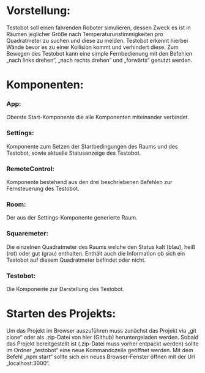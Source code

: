 # Vorstellung:
Testobot soll einen fahrenden Roboter simulieren, dessen Zweck es ist in Räumen jeglicher Größe nach Temperaturunstimmigkeiten pro Quadratmeter zu suchen und diese zu melden. Testobot erkennt hierbei Wände bevor es zu einer Kollision kommt und verhindert diese. Zum Bewegen des Testobot kann eine simple Fernbedienung mit den Befehlen „nach links drehen“, „nach rechts drehen“ und „forwärts“ genutzt werden.

# Komponenten:
### App:
Oberste Start-Komponente die alle Komponenten miteinander verbindet.

### Settings:
Komponente zum Setzen der Startbedingungen des Raums und des Testobot, sowie aktuelle Statusanzeige des Testobot.

### RemoteControl:
Komponente bestehend aus den drei beschriebenen Befehlen zur Fernsteuerung des Testobot.

### Room:
Der aus der Settings-Komponente generierte Raum.

### Squaremeter:
Die einzelnen Quadratmeter des Raums welche den Status kalt (blau), heiß (rot) oder gut (grau) enthalten. Enthält auch die Information ob sich ein Testobot auf diesem Quadratmeter befindet oder nicht.

### Testobot:
Die Komponente zur Darstellung des Testobot.

# Starten des Projekts:
Um das Projekt im Browser auszuführen muss zunächst das Projekt via „git clone“ oder als .zip-Datei von hier (Github) heruntergeladen werden. Sobald das Projekt bereitgestellt ist (.zip-Datei muss vorher entpackt werden) sollte im Ordner „testobot“ eine neue Kommandozeile geöffnet werden. Mit dem Befehl „npm start“ sollte sich ein neues Browser-Fenster öffnen mit der Url „localhost:3000“.